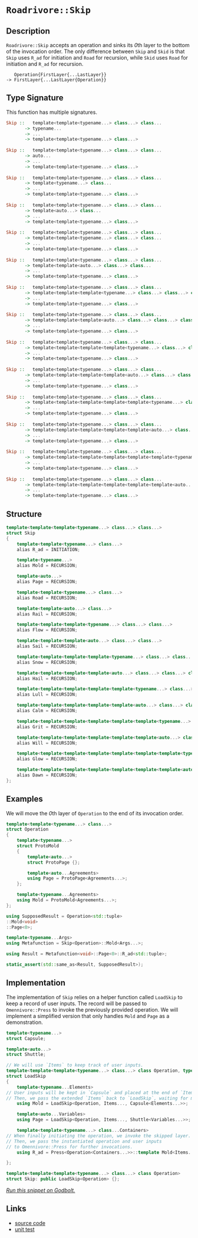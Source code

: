 <!-- Copyright 2024 Feng Mofan
SPDX-License-Identifier: Apache-2.0 -->

# `Roadrivore::Skip`

## Description

`Roadrivore::Skip` accepts an operation and sinks its *0*th layer to the bottom of the invocation order.
The only difference between `Skip` and `Skid` is that `Skip` uses `R_ad` for initiation and `Road` for recursion, while `Skid` uses `Road` for initiation and `R_ad` for recursion.
<pre><code>   Operation{FirstLayer{...LastLayer}}
-> FirstLayer{...LastLayer{Operation}}</code></pre>

## Type Signature

This function has multiple signatures.

```Haskell
Skip ::   template<template<typename...> class...> class... 
       -> typename...
       -> ...
       -> template<template<typename...> class...>
       
Skip ::   template<template<typename...> class...> class... 
       -> auto...
       -> ...
       -> template<template<typename...> class...>
       
Skip ::   template<template<typename...> class...> class... 
       -> template<typename...> class...
       -> ...
       -> template<template<typename...> class...>
       
Skip ::   template<template<typename...> class...> class... 
       -> template<auto...> class...
       -> ...
       -> template<template<typename...> class...>
       
Skip ::   template<template<typename...> class...> class... 
       -> template<template<typename...> class...> class...
       -> ...
       -> template<template<typename...> class...>
       
Skip ::   template<template<typename...> class...> class... 
       -> template<template<auto...> class...> class...
       -> ...
       -> template<template<typename...> class...>
       
Skip ::   template<template<typename...> class...> class... 
       -> template<template<template<typename...> class...> class...> class...
       -> ...
       -> template<template<typename...> class...>
       
Skip ::   template<template<typename...> class...> class... 
       -> template<template<template<auto...> class...> class...> class...
       -> ...
       -> template<template<typename...> class...>
       
Skip ::   template<template<typename...> class...> class... 
       -> template<template<template<template<typename...> class...> class...> class...> class...
       -> ...
       -> template<template<typename...> class...>
       
Skip ::   template<template<typename...> class...> class... 
       -> template<template<template<template<auto...> class...> class...> class...> class...
       -> ...
       -> template<template<typename...> class...>
       
Skip ::   template<template<typename...> class...> class... 
       -> template<template<template<template<template<typename...> class...> class...> class...> class...> class...
       -> ...
       -> template<template<typename...> class...>
       
Skip ::   template<template<typename...> class...> class... 
       -> template<template<template<template<template<auto...> class...> class...> class...> class...> class...
       -> ...
       -> template<template<typename...> class...>
       
Skip ::   template<template<typename...> class...> class... 
       -> template<template<template<template<template<template<typename...> class...> class...> class...> class...> class...> class...
       -> ...
       -> template<template<typename...> class...>
       
Skip ::   template<template<typename...> class...> class... 
       -> template<template<template<template<template<template<auto...> class...> class...> class...> class...> class...> class...
       -> ...
       -> template<template<typename...> class...>
```

## Structure

```C++
template<template<template<typename...> class...> class...>
struct Skip
{
    template<template<typename...> class...>
    alias R_ad = INITIATION;

    template<typename...>
    alias Mold = RECURSION;

    template<auto...>
    alias Page = RECURSION;

    template<template<typename...> class...>
    alias Road = RECURSION;

    template<template<auto...> class...>
    alias Rail = RECURSION;

    template<template<template<typename...> class...> class...>
    alias Flow = RECURSION;

    template<template<template<auto...> class...> class...>
    alias Sail = RECURSION;

    template<template<template<template<typename...> class...> class...> class...>
    alias Snow = RECURSION;

    template<template<template<template<auto...> class...> class...> class...>
    alias Hail = RECURSION;

    template<template<template<template<template<typename...> class...> class...> class...> class...>
    alias Lull = RECURSION;

    template<template<template<template<template<auto...> class...> class...> class...> class...>
    alias Calm = RECURSION;

    template<template<template<template<template<template<typename...> class...> class...> class...> class...> class...>
    alias Grit = RECURSION;

    template<template<template<template<template<template<auto...> class...> class...> class...> class...> class...>
    alias Will = RECURSION;

    template<template<template<template<template<template<template<typename...> class...> class...> class...> class...> class...> class...>
    alias Glow = RECURSION;

    template<template<template<template<template<template<template<auto...> class...> class...> class...> class...> class...> class...>
    alias Dawn = RECURSION;
};
```

## Examples

We will move the *0*th layer of `Operation` to the end of its invocation order.

```C++
template<template<typename...> class...>
struct Operation
{ 
    template<typename...>
    struct ProtoMold
    {
        template<auto...>
        struct ProtoPage {};

        template<auto...Agreements>
        using Page = ProtoPage<Agreements...>;
    };

    template<typename...Agreements>
    using Mold = ProtoMold<Agreements...>;
};

using SupposedResult = Operation<std::tuple>
::Mold<void>
::Page<0>;

template<typename...Args>
using Metafunction = Skip<Operation>::Mold<Args...>;

using Result = Metafunction<void>::Page<0>::R_ad<std::tuple>;

static_assert(std::same_as<Result, SupposedResult>);
```

## Implementation

The implementation of `Skip` relies on a helper function called `LoadSkip` to keep a record of user inputs.
The record will be passed to `Omennivore::Press` to invoke the previously provided operation.
We will implement a simplified version that only handles `Mold` and `Page` as a demonstration.

```C++
template<typename...>
struct Capsule;

template<auto...>
struct Shuttle;

// We will use `Items` to keep track of user inputs.
template<template<template<typename...> class...> class Operation, typename...Items>
struct LoadSkip
{
    template<typename...Elements>
// User inputs will be kept in `Capsule` and placed at the end of `Items.`
// Then, we pass the extended `Items` back to `LoadSkip`, waiting for more inputs.
    using Mold = LoadSkip<Operation, Items..., Capsule<Elements...>>;

    template<auto...Variables>
    using Page = LoadSkip<Operation, Items..., Shuttle<Variables...>>;

    template<template<typename...> class...Containers>
// When finally initiating the operation, we invoke the skipped layer.
// Then, we pass the instantiated operation and user inputs
// to Omennivore::Press for further invocations.
    using R_ad = Press<Operation<Containers...>>::template Mold<Items...>;

};

template<template<template<typename...> class...> class Operation>
struct Skip: public LoadSkip<Operation> {};
```

[*Run this snippet on Godbolt.*](https://godbolt.org/#z:OYLghAFBqd5QCxAYwPYBMCmBRdBLAF1QCcAaPECAMzwBtMA7AQwFtMQByARg9KtQYEAysib0QXACx8BBAKoBnTAAUAHpwAMvAFYTStJg1DIApACYAQuYukl9ZATwDKjdAGFUtAK4sGIAKwAzKSuADJ4DJgAcj4ARpjEEmYAnKQADqgKhE4MHt6%2BAcEZWY4C4ZExLPGJXCm2mPalDEIETMQEeT5%2BQfWNOS1tBOXRcQlJqQqt7Z0FPZODw5XV4wCUtqhexMjsHASYLGkGeyaBbgQAnmmMrJgA1ADyV8RMTSfYJhoAgpPEXg63ymImAUCg%2BnxMAHYrF9brDbnsDkdMCczpdrmwAHRYt5guG3H5/Ai3AAimFadFukKsEOJJ2h4K%2BAHpGbcLEwlLdREoQGDcXCEYcXsiYXCUXy8bCBUiURcrsxMdjAthOQYQbcPIImBEEqQwczbgAVBAJO54BS3AS0c4WyK3NJtG57Yh2pjIADWt3oVAIGPFEtl6MwWIxGr2glBIthOMj%2BIIv3%2BpPJtBRoa1kWIKdkjAICmDOKVfqpepZAHVTQwAG6oN13AjGzkkIEKDIMfBGeH7QV7W5sKoJC1UeH11BPF45Yu3ADuhAQQ7umFUcdde3QLvdvpjeK8WXbAcpgWJD1HTRAIClQtuAFlPOhM4Js7nFe9AhZKTHIbSX7yY%2Bfju/Tn6eK/sipxMF4RB5kqKrsuaQiYAAjl4jDbLqm5wmBEFYqGD6FgWMYEgmZJasmpxwYhyEgW42HhpBz7vO%2BUK3NuETAPCaL7oejwJGOzhnp2SIAkwwCUdROa0XSlI0nS36fPqABKmDIJsWQVncXLsDJQH8UKuFuIB/LaccpwBvKQZPtBaqptqZATmW%2BKYPazzdnWdw0MQkwus8bBOmuHpUMQqAsHOFoue5G6fBK/JoqZwaiQoqERZFbFyjcwb3KFEaJVGeFZbG8ZEomxF3uS6bFQ%2BtGkA8GXiQx9JJUxO6sXuJyHoCwKZfVYpMqW5ZVjWwVoMQTYtm2TWGXcvbVAOwUjtxrzdVOM7BQuS4OJgq72uuE5GowlWTnc9pqi5txNl4tBErEroekQAJNua/DOlQmyhbcERVqITS5vpkUmTcR5zTkp7AVeN5lTRT7ffu9GySycgMNu62%2BeabR3ECyDnMg9Crg9txPe0xrOm9qAfTkX1obCQPjSSRF0Ci6UE4%2BvpKkDaLSQxn70n6wG6ZD3OgeBqC0RZsEIUhDAoZDGGC1hWbhgl9W/QqGL0wkHWijleIEQVNMkW4ZFi9sYNiU%2BlUq2FEO1ZDzG7uxLW3e1MrRX9XFOYDfGIheyhCSJsvG0zdGQ5THvdoVtOnGbjNvCzVxs7lH6x3iXPjY7KVK58wBAvsOEa3C1usdetCrnboe6%2BnmdsOD/vRyBnNSV%2BXxgnzqKp2Z/tglr6pMGkChnTXMlN1LNXfHGhK3EICDgQQ9Cx7ZdzTrQtANXcJgAGwaAAkgioJr/CqC3DWDnws87rTQjhMMGk4Fk58Te38nxlO0rbzC0LmMwf9rsCJViut5v%2BygjlDuoRUBMHQEIN0eA0i8ihEnYOlEf7BmwPQCuOZoww1uIofsERL45kWgvW48R94OSJBESka83Bdx7tPHehgNoGG2KuF4y1WzTVXhvLevo17bWNAwPaB137HRWq4RGbC/4sG3hoAhV1d5kI0MA0B4DIFsL2lqRw7YcYsBIOWHB18tyNRBoXDitx5FgIgVA8Ox4ciVTEYzSqFDu69xREgrOld8zPk5j%2Be%2BFCBbBgAGptDwEwWI9AAHQz0SxQSwkjEmMUeYtwLseK8NuDY4MlVx6T2nqcfxxBAnBOBOJAs9cGS5TvnAlOgZX6qkZlZdMoTbI8NxhEMQVpXoMGyGOXcw5LFfynL1astZ6wKDMVcVcBhzgJHCvqHaST9ouiOvWCI8xBCBJXBabpDBbi0KXufHRE4br3Arm0qsQJTxtTVDjPGL0iYkwELo3O%2Bi5IAH1QFGLOQA%2BJ6zipplVgU7AQcux3ALreU4KSIZFOgRzfuXjSkAvKTFcyb8QSVPfgk14gCR7/FiSAO0Xhgl4GQMYkBpilEWIBgIZ%2BRY64eNkgAKjpfShljI9T0oNNgIQBp6VMqZAynlNKuXFPMIECImMvBYH3G4cCdBCDnDQY3aF0LH6t2foiyO6L8of0SdA18sDYUPxbkPTWGKiSAlQEQIFhYYHkw7GU/mmE25Wo7iaogXsomUshQ3K1A8fFYjLpgFxqCc6RTzpE5eB5bqmtQC6yivr/WqvcRa91xStI2ubhUn1Gc/UoLqTGYNQLXkBTNaDU4Mas0FNromsEwahBeDSMUdaCkqFEjtqi8cpxJjoCBjWzJ0NTzmtOFWPAwKe0gCjSiDQ%2BZqW30VcGT4xBgDZs%2BLmoiT1xZNCMbEumnzmYgD7W4Wd86y0yWDQ2s6Taw2XmXV4Vdra3ADqHac72Y6o4gCeaAlE7bO2HBAvGj1w8xzIGeSCBIBAIAfpAAoG4gGUQnvOmkmtdb0AwYIG8FYdIOBrFoJwfwvA/DcF4KgTgelLDWHxBsLYy8zCBB4KQAgmh0NrDdAESQGINCSC4BCQIGh/AaDMCvFeZgAAcAn9CcEkLwFgEgNAaFILhrQpACMcF4AoEA0naMcC0GsOAsAYCIBABsAgODyCUDQAcOgCQog3E4KoATK8AC0K9JC3GAMgAlUgMRmF4OtQgJBB16H4IIEQYh2BSBkIITBag6OkF0FwUgk5nhpE4DwDDWGcORYU/ccCODprWbsw5pzLnbhubMLcCAHhTP0GdIKrgKxeBqY06QCASATNpDM2QCgEBmutZAMAKQZg%2BB0CdMpiAsRIuxCacQc4iXeBjeYBN%2B4sRtCKTU9RkzKD7gMCtJFrAsQvDAAoQvZTeHSBYBYIYYA4h1O8HwGjRwqlDtyYXIpcCOxqMRD2Jhy7%2Bg8CxGeBNjwWBItxjwBJo7qliCxEyJgUkp2jC0BYnRtYVADDzt8XgTAk4uK4eo/54QohxAhZx%2BF9Qn3ov6DOygaw1gvuxGU5ANYI5PqcFs%2B2lqphiOWDMHJ1AYOclYFpxANYdgluAwgK4GYfgYthG1EsMYMXijZAEOLvQ8umiLFGDUXowuBADGmJ4LoeghcOH6FMIY0v1cG5N0rmL8x2hq77DUQXZHtgSGSxwbDMm0ucFuDl%2BzjnnOueY8ViAuBvOVco9V2rCO1jGlAWMAXpBGOSECBiZIgQISSFY2YSQa8uMr1SB9sTpAJNUYxCvLgK8BPJAE%2BX/wbH/Cp5Xh7z7CmlMqZowjhrOnGt6cy%2BBIzHXAotYqxZtgnA2gsArBCWzTBoLti4MkDEXAWOefwEQXnfnZCBfx9IQnSgIsk5AH1uLXcpuu/d7J/DnAMsGfAtNcfk/p%2Bz9YvPxfLGStlaH/2QVZgavt8u5pprQfVrfvTrCrEAe/KfN%2BIwefLgaTGgc6VWSgEbT7GbNoSbI7VAubBbJbKbUgVbbMdbTbT7bbXbfbWgQ7ajE7M7C7OTa7YXO7SLR7JSPYXAt7BoSLOHH7NA/7HYOTIHEHajMHCHJQaHag%2BHf/PgZHBQVHdHTHXAnHLfYLHfWQInSLXQPrAwIwCndnGwTg/nenNIRnDgZnAgYFYkNnKwDnLnHnQdYEeAQXBoLXPwUXVsK3EIVsO3ZYOXTIBXXIPXAobwkoHITw2XTXI3bXS3fwiXMIpoHXU3Coc3a3SI/IaIm3eIkYe3F3dYTYZ3arETN3VLZvL3CAx/KA5/BfJfSRYPVfEgSkcPX/OrejUgGPLARIePAvcTEAQIBfVjCEevCEDjSQLPBzGLC/eTTgVvVTDvLTXTfTQzdrUA8zSzDgcfPLcRCsAlCsF/JESYFfUPXzGLBQvHJQ0LeQPfYnOTXQYIY/BLPDM/QornK/XvIkVAQcVYxzdYzY7YoUDyUrIAirOowIQIBo6YwA8rHUBY/4sYDY2tR5LY5IR5HYggZ5YgFgBzfrBA9yJA0bcbdA6jTA84ebRbBwXA/AwQQg9A2gzAHbPbZpCgq7fYag3gq7PAG7PABgz7Jg57Vg%2B8D7OTTg37c4HgwHHJAQ3gIQyHUQ2HcQ%2BrJHISaQtHDHOUeQzfY4iQZQsLc4tQrosnLQiwqnPQ%2Bw%2BTQw0mTgRkD9fUqw/DGwvnI0w3E8Fw9wKIvQKXBIzIwI3wtwlXYIs3d0mI43QYNw%2B0gM23X0rw2wZI/XJIhYMM2XR3HI4Le4pvR4jgTZVEtYhQDY24eEjEJEkrEPNfQEiPP/DTaPTAWPNo13QvCTFIDEIE/wbjNjKTIEiECvZMy/RTWwNvRolYBjEASQfwFPfwATXjZISQZIDjNPLgYID7QIB4jsyPf/V3Dzds8YzsnstYMHLIZwSQIAA%3D%3D%3D)

## Links

- [source code](../../../../conceptrodon/descend/roadrivore/skip.hpp)
- [unit test](../../../../tests/unit/roadrivore/skip.test.hpp)
